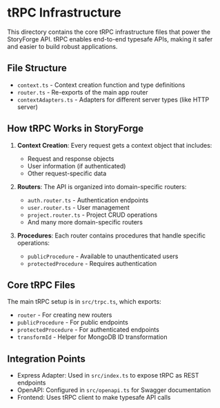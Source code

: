 # tRPC Infrastructure

This directory contains the core tRPC infrastructure files that power the StoryForge API. tRPC enables end-to-end typesafe APIs, making it safer and easier to build robust applications.

## File Structure

- `context.ts` - Context creation function and type definitions
- `router.ts` - Re-exports of the main app router
- `contextAdapters.ts` - Adapters for different server types (like HTTP server)

## How tRPC Works in StoryForge

1. **Context Creation**: Every request gets a context object that includes:
   - Request and response objects
   - User information (if authenticated)
   - Other request-specific data

2. **Routers**: The API is organized into domain-specific routers:
   - `auth.router.ts` - Authentication endpoints
   - `user.router.ts` - User management
   - `project.router.ts` - Project CRUD operations
   - And many more domain-specific routers

3. **Procedures**: Each router contains procedures that handle specific operations:
   - `publicProcedure` - Available to unauthenticated users
   - `protectedProcedure` - Requires authentication

## Core tRPC Files

The main tRPC setup is in `src/trpc.ts`, which exports:
- `router` - For creating new routers
- `publicProcedure` - For public endpoints
- `protectedProcedure` - For authenticated endpoints
- `transformId` - Helper for MongoDB ID transformation

## Integration Points

- Express Adapter: Used in `src/index.ts` to expose tRPC as REST endpoints
- OpenAPI: Configured in `src/openapi.ts` for Swagger documentation
- Frontend: Uses tRPC client to make typesafe API calls 